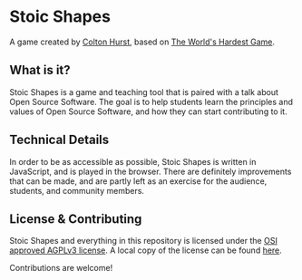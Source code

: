 # Stoic Shapes

A game created by [Colton Hurst](https://www.coltonhurst.com), based on [The World's Hardest Game](https://flashgaming.fandom.com/wiki/The_World%27s_Hardest_Game).

## What is it?

Stoic Shapes is a game and teaching tool that is paired with a talk about Open Source Software. The goal is to help students learn the principles and values of Open Source Software, and how they can start contributing to it.

## Technical Details

In order to be as accessible as possible, Stoic Shapes is written in JavaScript, and is played in the browser. There are definitely improvements that can be made, and are partly left as an exercise for the audience, students, and community members.

## License & Contributing

Stoic Shapes and everything in this repository is licensed under the [OSI approved AGPLv3 license](https://opensource.org/license/agpl-v3). A local copy of the license can be found [here](./LICENSE).

Contributions are welcome!
